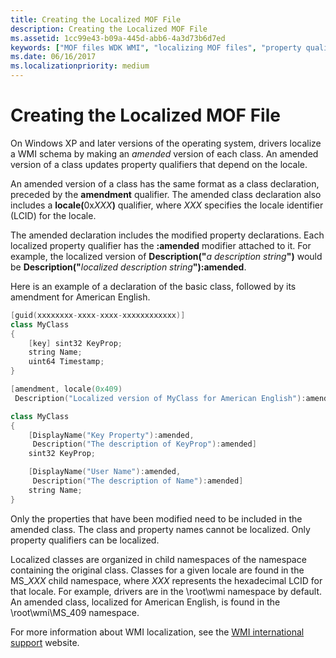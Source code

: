 ```yaml
---
title: Creating the Localized MOF File
description: Creating the Localized MOF File
ms.assetid: 1cc99e43-b09a-445d-abb6-4a3d73b6d7ed
keywords: ["MOF files WDK WMI", "localizing MOF files", "property qualifiers WDK WMI", "amended classes WDK WMI", "multiple MOF files WDK WMI", "languages WDK WMI"]
ms.date: 06/16/2017
ms.localizationpriority: medium
---
```


# Creating the Localized MOF File





On Windows XP and later versions of the operating system, drivers localize a WMI schema by making an *amended* version of each class. An amended version of a class updates property qualifiers that depend on the locale.

An amended version of a class has the same format as a class declaration, preceded by the **amendment** qualifier. The amended class declaration also includes a <strong>locale(</strong>0x<em>XXX</em>**)** qualifier, where *XXX* specifies the locale identifier (LCID) for the locale.

The amended declaration includes the modified property declarations. Each localized property qualifier has the **:amended** modifier attached to it. For example, the localized version of **Description("**<em>a description string</em>**")** would be **Description("**<em>localized description string</em>**"):amended**.

Here is an example of a declaration of the basic class, followed by its amendment for American English.

```cpp
[guid(xxxxxxxx-xxxx-xxxx-xxxxxxxxxxxx)]
class MyClass
{
    [key] sint32 KeyProp;
    string Name;
    uint64 Timestamp;
}

[amendment, locale(0x409)
 Description("Localized version of MyClass for American English"):amended]

class MyClass
{
    [DisplayName("Key Property"):amended,
     Description("The description of KeyProp"):amended]
    sint32 KeyProp;

    [DisplayName("User Name"):amended,
     Description("The description of Name"):amended]
    string Name;
}
```

Only the properties that have been modified need to be included in the amended class. The class and property names cannot be localized. Only property qualifiers can be localized.

Localized classes are organized in child namespaces of the namespace containing the original class. Classes for a given locale are found in the MS\_*XXX* child namespace, where *XXX* represents the hexadecimal LCID for that locale. For example, drivers are in the \\root\\wmi namespace by default. An amended class, localized for American English, is found in the \\root\\wmi\\MS\_409 namespace.

For more information about WMI localization, see the [WMI international support](https://go.microsoft.com/fwlink/p/?linkid=8774) website.

 

 




